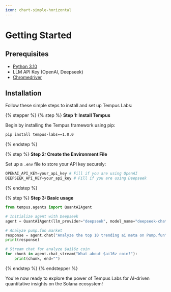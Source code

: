 ```yaml
---
icon: chart-simple-horizontal
---
```


# Getting Started

## Prerequisites

* [Python 3.10](https://www.python.org/)
* LLM API Key (OpenAI, Deepseek)
* [Chromedriver](https://developer.chrome.com/docs/chromedriver/downloads)

## Installation

Follow these simple steps to install and set up Tempus Labs:

{% stepper %}
{% step %}
**Step 1: Install Tempus**

Begin by installing the Tempus framework using pip:

```bash
pip install tempus-labs==1.0.0
```
{% endstep %}

{% step %}
**Step 2: Create the Environment File**

Set up a `.env` file to store your API key securely:

```python
OPENAI_API_KEY=your_api_key # Fill if you are using OpenAI
DEEPSEEK_API_KEY=your_api_key # Fill if you are using Deepseek
```
{% endstep %}

{% step %}
**Step 3: Basic usage**

```python
from tempus.agents import QuantAIAgent

# Initialize agent with Deepseek
agent = QuantAIAgent(llm_provider="deepseek", model_name="deepseek-chat")

# Analyze pump.fun market
response = agent.chat("Analyze the top 10 trending ai meta on Pump.fun")
print(response)

# Stream chat for analyze $ai16z coin
for chunk in agent.chat_stream("What about $ai16z coin?"):
    print(chunk, end="")
```
{% endstep %}
{% endstepper %}

You're now ready to explore the power of Tempus Labs for AI-driven quantitative insights on the Solana ecosystem!
